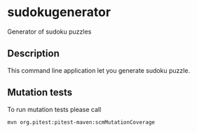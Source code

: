# sudokugenerator
 Generator of sudoku puzzles

## Description
This command line application let you generate sudoku puzzle.

## Mutation tests
To run mutation tests please call

`mvn org.pitest:pitest-maven:scmMutationCoverage`